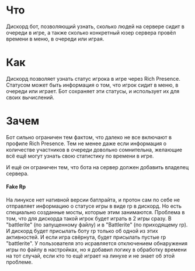 # Что

Дискорд бот, позволяющий узнать, сколько людей на сервере сидит в очереди в игре, а также сколько конкретный юзер сервера провёл времени в меню, в очереди или играя.

# Как

Дискорд позволяет узнать статус игрока в игре через Rich Presence.  Статусом может быть информация о том, что игрок сидит в меню, в очереди или играет.  Бот сохраняет эти статусы, и использует их для своих вычислений.

# Зачем

Бот сильно ограничен тем фактом, что далеко не все включают в профиле Rich Presence. Тем не менее даже если информация о количестве участников в очереди довольно сомнительна, желающие всё ещё могут узнать свою статистику по времени в игре.

И ещё он ограничен тем, что бота на сервер должен добавить владелец сервера.

#### Fake Rp

На линуксе нет нативной версии батлрайта, и протон сам по себе не отправляет информацию о статусе игры в виде rp в дискорд.  Но есть специально созданные мосты, которые этим занимаются.  Проблема в том, что для дискорда такой игрок будет играть в 2 игры сразу. В "battlerite" (по запущенному файлу) и в "Battlerite" (по приходящему rp).  И дискорд будет присылать боту rp только об одной из этих активностей. И если игра свёрнута, будет присылать пустые rp "battlerite".  У пользователя это исравляется отключением обнаружения игры по файлу в настройках, но я добавил логику в обработку времени на тот случай, если кто то ещё играет на линухе и не знает об этой проблеме.